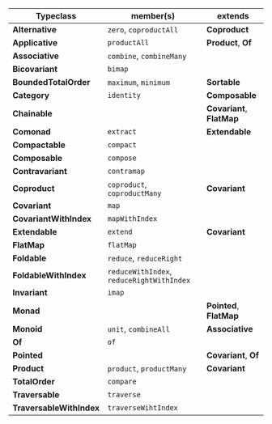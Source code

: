 | Typeclass                | member(s)                                 | extends                    |
| ------------------------ | ----------------------------------------- | -------------------------- |
| **Alternative**          | `zero`, `coproductAll`                    | **Coproduct**              |
| **Applicative**          | `productAll`                              | **Product**, **Of**        |
| **Associative**          | `combine`, `combineMany`                  |                            |
| **Bicovariant**          | `bimap`                                   |                            |
| **BoundedTotalOrder**    | `maximum`, `minimum`                      | **Sortable**               |
| **Category**             | `identity`                                | **Composable**             |
| **Chainable**            |                                           | **Covariant**, **FlatMap** |
| **Comonad**              | `extract`                                 | **Extendable**             |
| **Compactable**          | `compact`                                 |                            |
| **Composable**           | `compose`                                 |                            |
| **Contravariant**        | `contramap`                               |                            |
| **Coproduct**            | `coproduct`, `coproductMany`              | **Covariant**              |
| **Covariant**            | `map`                                     |                            |
| **CovariantWithIndex**   | `mapWithIndex`                            |                            |
| **Extendable**           | `extend`                                  | **Covariant**              |
| **FlatMap**              | `flatMap`                                 |                            |
| **Foldable**             | `reduce`, `reduceRight`                   |                            |
| **FoldableWithIndex**    | `reduceWithIndex`, `reduceRightWithIndex` |                            |
| **Invariant**            | `imap`                                    |                            |
| **Monad**                |                                           | **Pointed**, **FlatMap**   |
| **Monoid**               | `unit`, `combineAll`                      | **Associative**            |
| **Of**                   | `of`                                      |                            |
| **Pointed**              |                                           | **Covariant**, **Of**      |
| **Product**              | `product`, `productMany`                  | **Covariant**              |
| **TotalOrder**           | `compare`                                 |                            |
| **Traversable**          | `traverse`                                |                            |
| **TraversableWithIndex** | `traverseWihtIndex`                       |                            |

